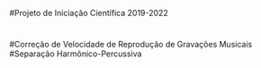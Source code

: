 #Projeto de Iniciação Científica 2019-2022
#
#
#Correção de Velocidade de Reprodução de Gravações Musicais
#Separação Harmônico-Percussiva

